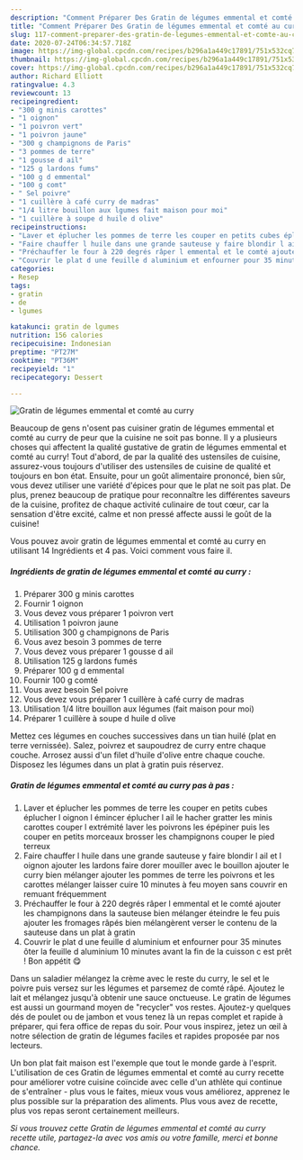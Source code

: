 ```yaml
---
description: "Comment Préparer Des Gratin de légumes emmental et comté au curry"
title: "Comment Préparer Des Gratin de légumes emmental et comté au curry"
slug: 117-comment-preparer-des-gratin-de-legumes-emmental-et-comte-au-curry
date: 2020-07-24T06:34:57.718Z
image: https://img-global.cpcdn.com/recipes/b296a1a449c17891/751x532cq70/gratin-de-legumes-emmental-et-comte-au-curry-photo-principale-de-la-recette.jpg
thumbnail: https://img-global.cpcdn.com/recipes/b296a1a449c17891/751x532cq70/gratin-de-legumes-emmental-et-comte-au-curry-photo-principale-de-la-recette.jpg
cover: https://img-global.cpcdn.com/recipes/b296a1a449c17891/751x532cq70/gratin-de-legumes-emmental-et-comte-au-curry-photo-principale-de-la-recette.jpg
author: Richard Elliott
ratingvalue: 4.3
reviewcount: 13
recipeingredient:
- "300 g minis carottes"
- "1 oignon"
- "1 poivron vert"
- "1 poivron jaune"
- "300 g champignons de Paris"
- "3 pommes de terre"
- "1 gousse d ail"
- "125 g lardons fums"
- "100 g d emmental"
- "100 g comt"
- " Sel poivre"
- "1 cuillère à café curry de madras"
- "1/4 litre bouillon aux lgumes fait maison pour moi"
- "1 cuillère à soupe d huile d olive"
recipeinstructions:
- "Laver et éplucher les pommes de terre les couper en petits cubes éplucher l oignon l émincer éplucher l ail le hacher gratter les minis carottes couper l extrémité laver les poivrons les épépiner puis les couper en petits morceaux brosser les champignons couper le pied terreux"
- "Faire chauffer l huile dans une grande sauteuse y faire blondir l ail et l oignon ajouter les lardons faire dorer mouiller avec le bouillon ajouter le curry bien mélanger ajouter les pommes de terre les poivrons et les carottes mélanger laisser cuire 10 minutes à feu moyen sans couvrir en remuant fréquemment"
- "Préchauffer le four à 220 degrés râper l emmental et le comté ajouter les champignons dans la sauteuse bien mélanger éteindre le feu puis ajouter les fromages râpés bien mélangèrent verser le contenu de la sauteuse dans un plat à gratin"
- "Couvrir le plat d une feuille d aluminium et enfourner pour 35 minutes ôter la feuille d aluminium 10 minutes avant la fin de la cuisson c est prêt ! Bon appétit 😋"
categories:
- Resep
tags:
- gratin
- de
- lgumes

katakunci: gratin de lgumes 
nutrition: 156 calories
recipecuisine: Indonesian
preptime: "PT27M"
cooktime: "PT36M"
recipeyield: "1"
recipecategory: Dessert

---
```



![Gratin de légumes emmental et comté au curry](https://img-global.cpcdn.com/recipes/b296a1a449c17891/751x532cq70/gratin-de-legumes-emmental-et-comte-au-curry-photo-principale-de-la-recette.jpg)

Beaucoup de gens n'osent pas cuisiner gratin de légumes emmental et comté au curry de peur que la cuisine ne soit pas bonne. Il y a plusieurs choses qui affectent la qualité gustative de gratin de légumes emmental et comté au curry! Tout d'abord, de par la qualité des ustensiles de cuisine, assurez-vous toujours d'utiliser des ustensiles de cuisine de qualité et toujours en bon état. Ensuite, pour un goût alimentaire prononcé, bien sûr, vous devez utiliser une variété d'épices pour que le plat ne soit pas plat. De plus, prenez beaucoup de pratique pour reconnaître les différentes saveurs de la cuisine, profitez de chaque activité culinaire de tout cœur, car la sensation d'être excité, calme et non pressé affecte aussi le goût de la cuisine!

<!--inarticleads1-->

Vous pouvez avoir gratin de légumes emmental et comté au curry en utilisant 14 Ingrédients et 4 pas. Voici comment vous faire il.

##### Ingrédients de gratin de légumes emmental et comté au curry :

1. Préparer 300 g minis carottes
1. Fournir 1 oignon
1. Vous devez vous préparer 1 poivron vert
1. Utilisation 1 poivron jaune
1. Utilisation 300 g champignons de Paris
1. Vous avez besoin 3 pommes de terre
1. Vous devez vous préparer 1 gousse d ail
1. Utilisation 125 g lardons fumés
1. Préparer 100 g d emmental
1. Fournir 100 g comté
1. Vous avez besoin  Sel poivre
1. Vous devez vous préparer 1 cuillère à café curry de madras
1. Utilisation 1/4 litre bouillon aux légumes (fait maison pour moi)
1. Préparer 1 cuillère à soupe d huile d olive


Mettez ces légumes en couches successives dans un tian huilé (plat en terre vernissée). Salez, poivrez et saupoudrez de curry entre chaque couche. Arrosez aussi d&#39;un filet d&#39;huile d&#39;olive entre chaque couche. Disposez les légumes dans un plat à gratin puis réservez. 

<!--inarticleads2-->

##### Gratin de légumes emmental et comté au curry pas à pas :

1. Laver et éplucher les pommes de terre les couper en petits cubes éplucher l oignon l émincer éplucher l ail le hacher gratter les minis carottes couper l extrémité laver les poivrons les épépiner puis les couper en petits morceaux brosser les champignons couper le pied terreux
1. Faire chauffer l huile dans une grande sauteuse y faire blondir l ail et l oignon ajouter les lardons faire dorer mouiller avec le bouillon ajouter le curry bien mélanger ajouter les pommes de terre les poivrons et les carottes mélanger laisser cuire 10 minutes à feu moyen sans couvrir en remuant fréquemment
1. Préchauffer le four à 220 degrés râper l emmental et le comté ajouter les champignons dans la sauteuse bien mélanger éteindre le feu puis ajouter les fromages râpés bien mélangèrent verser le contenu de la sauteuse dans un plat à gratin
1. Couvrir le plat d une feuille d aluminium et enfourner pour 35 minutes ôter la feuille d aluminium 10 minutes avant la fin de la cuisson c est prêt ! Bon appétit 😋


Dans un saladier mélangez la crème avec le reste du curry, le sel et le poivre puis versez sur les légumes et parsemez de comté râpé. Ajoutez le lait et mélangez jusqu&#39;à obtenir une sauce onctueuse. Le gratin de légumes est aussi un gourmand moyen de &#34;recycler&#34; vos restes. Ajoutez-y quelques dés de poulet ou de jambon et vous tenez là un repas complet et rapide à préparer, qui fera office de repas du soir. Pour vous inspirez, jetez un œil à notre sélection de gratin de légumes faciles et rapides proposée par nos lecteurs. 

<!--inarticleads1-->

<p>
Un bon plat fait maison est l'exemple que tout le monde garde à l'esprit. L'utilisation de ces Gratin de légumes emmental et comté au curry recette pour améliorer votre cuisine coïncide avec celle d'un athlète qui continue de s'entraîner - plus vous le faites, mieux vous vous améliorez, apprenez le plus possible sur la préparation des aliments. Plus vous avez de recette, plus vos repas seront certainement meilleurs.
</p>

<p>
<i>Si vous trouvez cette Gratin de légumes emmental et comté au curry recette utile, partagez-la avec vos amis ou votre famille, merci et bonne chance.</i>
</p>
